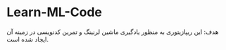 # Learn-ML-Code
هدف: این ریپازیتوری به منظور یادگیری ماشین لرنینگ و تمرین کدنویسی در زمینه آن ایجاد شده است.
